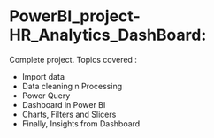 # PowerBI_project-HR_Analytics_DashBoard:
Complete project. Topics covered :
- Import data
- Data cleaning n Processing
- Power Query
- Dashboard in Power BI 
- Charts, Filters and Slicers
- Finally, Insights from Dashboard

